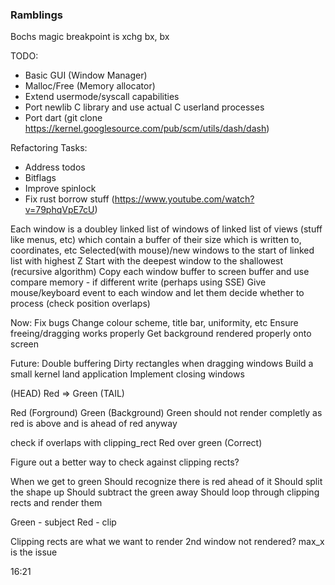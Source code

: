 ### Ramblings

Bochs magic breakpoint is xchg bx, bx

TODO:
- Basic GUI (Window Manager)
- Malloc/Free (Memory allocator)
- Extend usermode/syscall capabilities 
- Port newlib C library and use actual C userland processes
- Port dart (git clone https://kernel.googlesource.com/pub/scm/utils/dash/dash)

Refactoring Tasks:
- Address todos
- Bitflags
- Improve spinlock
- Fix rust borrow stuff (https://www.youtube.com/watch?v=79phqVpE7cU)

Each window is a doubley linked list of windows of linked list of views (stuff like menus, etc) which contain a buffer of their size which is written to, coordinates, etc
Selected(with mouse)/new windows to the start of linked list with highest Z
Start with the deepest window to the shallowest (recursive algorithm)
Copy each window buffer to screen buffer and use compare memory - if different write (perhaps using SSE)
Give mouse/keyboard event to each window and let them decide whether to process (check position overlaps)

Now:
Fix bugs
Change colour scheme, title bar, uniformity, etc
Ensure freeing/dragging works properly
Get background rendered properly onto screen

Future:
Double buffering
Dirty rectangles when dragging windows
Build a small kernel land application
Implement closing windows

(HEAD) Red => Green (TAIL)

Red (Forground)
Green (Background)
Green should not render completly as red is above and is ahead of red anyway

check if overlaps with clipping_rect
Red over green (Correct)

Figure out a better way to check against clipping rects?

When we get to green
Should recognize there is red ahead of it
Should split the shape up
Should subtract the green away
Should loop through clipping rects and render them

Green - subject
Red - clip

Clipping rects are what we want to render
2nd window not rendered?
max_x is the issue

16:21
